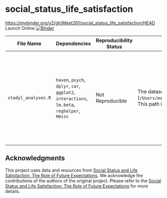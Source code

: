 # social_status_life_satisfaction
https://mybinder.org/v2/gh/Meet261/social_status_life_satisfaction/HEAD
Launch Online [![Binder](https://mybinder.org/badge_logo.svg)](https://mybinder.org/v2/gh/Meet261/social_status_life_satisfaction/HEAD)

| **File Name**              | **Dependencies**                                                                                  | **Reproducibility Status** | **Issue/Obstacle**                                                                                                                                                                                        | **Suggested Solution**                                                                                                                                          |
|----------------------------|--------------------------------------------------------------------------------------------------|----------------------------|------------------------------------------------------------------------------------------------------------------------------------------------------------------------------------------------------------|----------------------------------------------------------------------------------------------------------------------------------------------------------------|
| `stadyl_analyses.R`         | `haven`, `psych`, `dplyr`, `car`, `ggplot2`, `interactions`, `lm.beta`, `reghelper`, `Hmisc`     | Not Reproducible            | The dataset is read from a local path (`/Users/maria/Documents/projects/_collabs/anticip_status/data/StadyL_Study2.sav`). This path is specific to a local machine and not accessible in Binder.             | Upload the dataset to a public repository (e.g., OSF) and download it during the Binder setup using a `postBuild` file with the `wget` command.                 |

## Acknowledgments

This project uses data and resources from [Social Status and Life Satisfaction: The Role of Future Expectations](https://osf.io/r4wg2/). We acknowledge the contributions of the authors of the original project. Please refer to the [Social Status and Life Satisfaction: The Role of Future Expectations](https://osf.io/r4wg2/) for more details.

